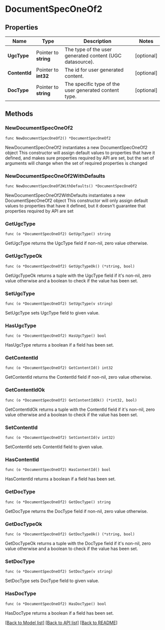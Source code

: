 # DocumentSpecOneOf2

## Properties

Name | Type | Description | Notes
------------ | ------------- | ------------- | -------------
**UgcType** | Pointer to **string** | The type of the user generated content (UGC datasource). | [optional] 
**ContentId** | Pointer to **int32** | The id for user generated content. | [optional] 
**DocType** | Pointer to **string** | The specific type of the user generated content type. | [optional] 

## Methods

### NewDocumentSpecOneOf2

`func NewDocumentSpecOneOf2() *DocumentSpecOneOf2`

NewDocumentSpecOneOf2 instantiates a new DocumentSpecOneOf2 object
This constructor will assign default values to properties that have it defined,
and makes sure properties required by API are set, but the set of arguments
will change when the set of required properties is changed

### NewDocumentSpecOneOf2WithDefaults

`func NewDocumentSpecOneOf2WithDefaults() *DocumentSpecOneOf2`

NewDocumentSpecOneOf2WithDefaults instantiates a new DocumentSpecOneOf2 object
This constructor will only assign default values to properties that have it defined,
but it doesn't guarantee that properties required by API are set

### GetUgcType

`func (o *DocumentSpecOneOf2) GetUgcType() string`

GetUgcType returns the UgcType field if non-nil, zero value otherwise.

### GetUgcTypeOk

`func (o *DocumentSpecOneOf2) GetUgcTypeOk() (*string, bool)`

GetUgcTypeOk returns a tuple with the UgcType field if it's non-nil, zero value otherwise
and a boolean to check if the value has been set.

### SetUgcType

`func (o *DocumentSpecOneOf2) SetUgcType(v string)`

SetUgcType sets UgcType field to given value.

### HasUgcType

`func (o *DocumentSpecOneOf2) HasUgcType() bool`

HasUgcType returns a boolean if a field has been set.

### GetContentId

`func (o *DocumentSpecOneOf2) GetContentId() int32`

GetContentId returns the ContentId field if non-nil, zero value otherwise.

### GetContentIdOk

`func (o *DocumentSpecOneOf2) GetContentIdOk() (*int32, bool)`

GetContentIdOk returns a tuple with the ContentId field if it's non-nil, zero value otherwise
and a boolean to check if the value has been set.

### SetContentId

`func (o *DocumentSpecOneOf2) SetContentId(v int32)`

SetContentId sets ContentId field to given value.

### HasContentId

`func (o *DocumentSpecOneOf2) HasContentId() bool`

HasContentId returns a boolean if a field has been set.

### GetDocType

`func (o *DocumentSpecOneOf2) GetDocType() string`

GetDocType returns the DocType field if non-nil, zero value otherwise.

### GetDocTypeOk

`func (o *DocumentSpecOneOf2) GetDocTypeOk() (*string, bool)`

GetDocTypeOk returns a tuple with the DocType field if it's non-nil, zero value otherwise
and a boolean to check if the value has been set.

### SetDocType

`func (o *DocumentSpecOneOf2) SetDocType(v string)`

SetDocType sets DocType field to given value.

### HasDocType

`func (o *DocumentSpecOneOf2) HasDocType() bool`

HasDocType returns a boolean if a field has been set.


[[Back to Model list]](../README.md#documentation-for-models) [[Back to API list]](../README.md#documentation-for-api-endpoints) [[Back to README]](../README.md)


